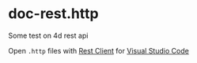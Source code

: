 # doc-rest.http

Some test on 4d rest api

Open `.http` files with [Rest Client](https://marketplace.visualstudio.com/items?itemName=humao.rest-client) for [Visual Studio Code](https://code.visualstudio.com/)

